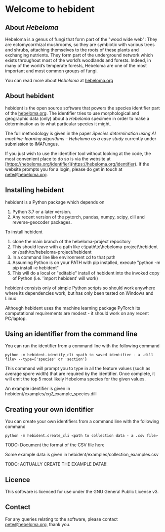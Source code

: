 # Welcome to hebident

## About *Hebeloma*

Hebeloma is a genus of fungi that form part of the "wood wide web": They are ectomycorrhizal mushrooms, so they are symbiotic with various trees and shrubs, attaching themselves to the roots of these plants and exchanging nutrients. They form part of the underground network which exists throughout most of the world’s woodlands and forests. Indeed, in many of the world’s temperate forests, Hebeloma are one of the most important and most common groups of fungi.

You can read more about *Hebeloma* at [hebeloma.org](https://hebeloma.org)

## About hebident

hebident is the open source software that powers the species identifier part of the [hebeloma.org](https://hebeloma.org).
The identifier tries to use morphological and geographic data (only) about a *Hebeloma* specimen in order to make a determination as to what particular species it might.

The full methodology is given in the paper *Species determination using AI machine-learning algorithms – Hebeloma as a case study* currently under submission to IMAFungus.

If you just wish to use the identifier tool without looking at the code, the most convenient place to do so is
via the website at [https://hebeloma.org/identifier](https://hebeloma.org/identifier). 
If the website prompts you for a login, please do get in touch at [pete@hebeloma.org](mailto:pete@hebeloma.org).

## Installing hebident

hebident is a Python package which depends on 
1. Python 3.7 or a later version.
1. Any recent version of the pytorch, pandas, numpy, scipy, dill and reverse-geocoder packages. 

To install hebident 
1. clone the main branch of the hebeloma-project repository
2. This should leave with a path like c:\path\to\hebeloma-project\hebident or /path/to/hebeloma-project/hebident
3. In a command line like environment cd to that path
4. Assuming Python is on your PATH with pip installed, execute "python -m pip install -e hebident"
5. This will do a local or "editable" install of hebident into the invoked copy of Python (i.e. 'import hebident' will work)

hebident consists only of simple Python scripts so should work anywhere where its dependencies work, but has only been tested on Windows and Linux

Although hebident uses the machine learning package PyTorch its computational requirements are modest - it should work on any recent PC/laptop.

## Using an identifier from the command line

You can run the identifier from a command line with the following command 

```
python -m hebident.identify_cli <path to saved identifier - a .dill file> --type={'species' or 'section'}
```

This command will prompt you to type in all the feature values (such as average spore width) that are required
by the identifier. Once complete, it will emit the top 5 most likely Hebeloma species for the given values.

An example identifier is given in hebident/examples/cg7_example_species.dill

## Creating your own identifier 

You can create your own identifiers from a command line with the following command 
```
python -m hebident.create_cli <path to collection data - a .csv file>
```
TODO: Document the format of the CSV file here

Some example data is given in hebident/examples/collection_examples.csv

TODO: ACTUALLY CREATE THE EXAMPLE DATA!!!

## Licence

This software is licenced for use under the GNU General Public License v3.

## Contact

For any queries relating to the software, please contact pete@hebeloma.org, thank you.









